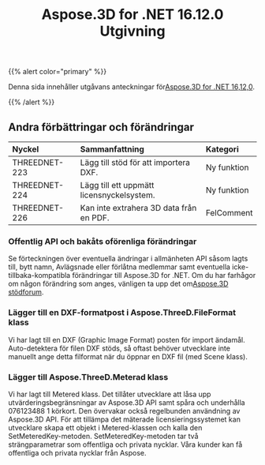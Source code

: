 ﻿---
title: Aspose.3D for .NET 16.12.0 Utgivning
type: docs
weight: 10
url: /sv/net/aspose-3d-for-net-16-12-0-release-notes/
---
{{% alert color="primary" %}} 

Denna sida innehåller utgåvans anteckningar för[Aspose.3D for .NET 16,12,0](https://www.nuget.org/packages/Aspose.3D/16.12.0).

{{% /alert %}} 
## **Andra förbättringar och förändringar**

|**Nyckel**|**Sammanfattning**|**Kategori**|
|:- |:- |:- |
|THREEDNET-223|Lägg till stöd för att importera DXF.|Ny funktion|
|THREEDNET-224|Lägg till ett uppmätt licensnyckelsystem.|Ny funktion|
|THREEDNET-226|Kan inte extrahera 3D data från en PDF.|FelComment|
### **Offentlig API och bakåts oförenliga förändringar**
Se förteckningen över eventuella ändringar i allmänheten API såsom lagts till, bytt namn, Avlägsnade eller förlåtna medlemmar samt eventuella icke-tillbaka-kompatibla förändringar till Aspose.3D for .NET. Om du har farhågor om någon förändring som anges, vänligen ta upp det om[Aspose.3D stödforum](https://forum.aspose.com/c/3d/18).
### **Lägger till en DXF-formatpost i Aspose.ThreeD.FileFormat klass**
Vi har lagt till en DXF (Graphic Image Format) posten för import ändamål. Auto-detektera för filen DXF stöds, så oftast behöver utvecklare inte manuellt ange detta filformat när du öppnar en DXF fil (med Scene klass).
### **Lägger till Aspose.ThreeD.Meterad klass**
Vi har lagt till Metered klass. Det tillåter utvecklare att låsa upp utvärderingsbegränsningar av Aspose.3D API samt spåra och underhålla 076123488 1 körkort. Den övervakar också regelbunden användning av Aspose.3D API. För att tillämpa det mäterade licensieringssystemet kan utvecklare skapa ett objekt i Metered-klassen och kalla den SetMeteredKey-metoden. SetMeteredKey-metoden tar två strängparametrar som offentliga och privata nycklar. Våra kunder kan få offentliga och privata nycklar från Aspose.
